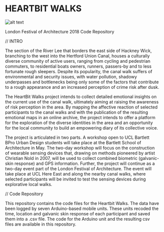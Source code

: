 # HEARTBIT WALKS

![alt text](http://url/to/img.png)

London Festival of Architecture 2018
Code Repository 

// INTRO

The section of the River Lee that borders the east side of Hackney Wick, branching to the west into the Hertford Union Canal, houses a culturally diverse community of active users, ranging from cycling and pedestrian commuters, to residential boats owners, runners, passers-by and to less fortunate rough sleepers. Despite its popularity, the canal walk suffers of environmental and security issues, with water pollution, shadowy underpasses and bottlenecks being only some of the factors that contribute to a rough appearance and an increased perception of crime risk after dusk.

The HeartBit Walks project intends to collect detailed emotional insights on the current use of the canal walk, ultimately aiming at raising the awareness of risk perception in the area. By mapping the affective reaction of selected participants to the canal walks and with the publication of the resulting emotional maps in an online archive, the project intends to offer a platform for the exploration of the diverse identities in the area and an opportunity for the local community to build an empowering diary of its collective voice.

The project is articulated in two parts. A workshop open to UCL Bartlett BPro Urban Design students will take place at the Bartlett School of Architecture in May. The two-day workshop will focus on the construction of wearable sensing devices that, drawing on methods pioneered by artist Christian Nold in 2007, will be used to collect combined biometric (galvanic-skin response) and GPS information. Further, the project will continue as a two-day event part of the London Festival of Architecture. The event will take place at UCL Here East and along the nearby canal walks, where selected participants will be invited to test the sensing devices during explorative local walks.

// Code Repository

This repository contains the code files for the Heartbit Walks. The data have been logged by seven Arduino-based mobile units. These units recoded the time, location and galvanic skin response of each participant and saved them into a .csv file. 
The code for the Arduino unit and the resulting csv files are available in this repository. 
